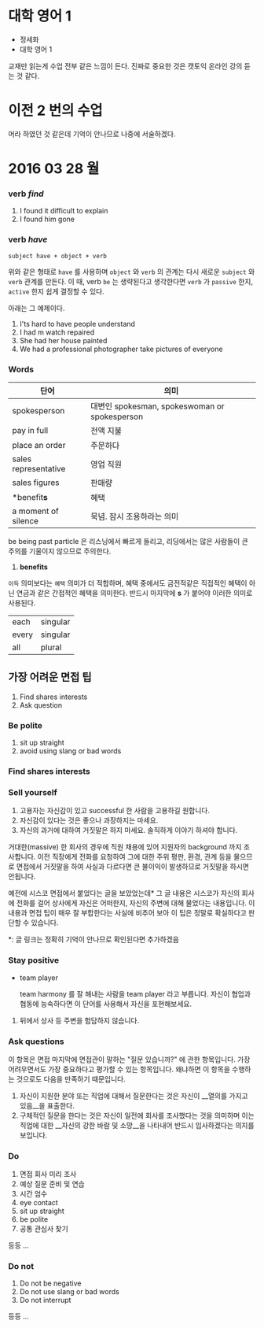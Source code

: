 대학 영어 1
===========

- 정세화
- 대학 영어 1

교재만 읽는게 수업 전부 같은 느낌이 든다.
진짜로 중요한 것은 캣토익 온라인 강의 듣는 것 같다.

# 이전 2 번의 수업

머라 하였던 것 같은데 기억이 안나므로 나중에 서술하겠다.

# 2016 03 28 월

### verb _find_

1. I found it difficult to explain
2. I found him gone

### verb _have_
```
subject have + object + verb
```

위와 같은 형태로 `have` 를 사용하며 `object` 와 `verb` 의 관계는 다시 새로운 `subject` 와 `verb` 관계를 만든다.
이 때, verb `be` 는 생략된다고 생각한다면 `verb` 가 `passive` 한지, `active` 한지 쉽게 결정할 수 있다.

아래는 그 예제이다.

1. I'ts hard to have people understand
2. I had m watch repaired
3. She had her house painted
4. We had a professional photographer take pictures of everyone

### Words

| 단어 | 의미 |
| ---- | ---- |
| spokesperson | 대변인 spokesman, spokeswoman or spokesperson |
| pay in full | 전액 지불 |
| place an order | 주문하다 |
| sales representative | 영업 직원 |
| sales figures | 판매량 |
| \*benefit**s** | 혜택 |
| a moment of silence | 묵념. 잠시 조용하라는 의미 |

be being past particle 은 리스닝에서 빠르게 들리고, 리딩에서는 많은 사람들이 큰 주의를 기울이지 않으므로 주의한다.

1. **benefits**
  
  `이득` 의미보다는 `혜택` 의미가 더 적합하며, 혜택 중에서도 금전적같은 직접적인 혜택이 아닌 연금과 같은 간접적인 혜택을 의미한다.
  반드시 마지막에 **s** 가 붙어야 이러한 의미로 사용된다.

|       |          |
| ----- | -------- |
| each  | singular |
| every | singular |
| all   | plural   |

## 가장 어려운 면접 팁

1. Find shares interests
2. Ask question

### Be polite
1. sit up straight
2. avoid using slang or bad words

### Find shares interests

### Sell yourself
1. 고용자는 자신감이 있고 successful 한 사람을 고용하길 원합니다.
2. 자신감이 있다는 것은 좋으나 과장하지는 마세요.
3. 자신의 과거에 대하여 거짓말은 하지 마세요. 솔직하게 이야기 하셔야 합니다.

  거대한(massive) 한 회사의 경우에 직원 채용에 있어 지원자의 background 까지 조사합니다. 이전 직장에게 전화를 요청하여 그에 대한 주위 평판, 환경, 관계 등을 물으므로 면접에서 거짓말을 하여 사실과 다르다면 큰 불이익이 발생하므로 거짓말을 하시면 안됩니다.

  예전에 시스코 면접에서 붙었다는 글을 보았었는데\* 그 글 내용은 시스코가 자신의 회사에 전화를 걸어 상사에게 자신은 어떠한지, 자신의 주변에 대해 물었다는 내용입니다. 이 내용과 면접 팁이 매우 잘 부합한다는 사실에 비추어 보아 이 팁은 정말로 확실하다고 판단할 수 있습니다.

  \*: 글 링크는 정확히 기억이 안나므로 확인된다면 추가하겠음

### Stay positive
- team player

  team harmony 를 잘 해내는 사람을 team player 라고 부릅니다. 
  자신이 협업과 협동에 능숙하다면 이 단어를 사용해서 자신을 포현해보세요.

1. 뒤에서 상사 등 주변을 험담하지 않습니다.

### Ask questions
이 항목은 면접 마지막에 면접관이 말하는 "질문 있습니까?" 에 관한 항목입니다. 가장 어려우면서도 가장 중요하다고 평가할 수 있는 항목입니다. 왜냐하면 이 항목을 수행하는 것으로도 다음을 만족하기 때문입니다.

1. 자신이 지원한 분야 또는 직업에 대해서 질문한다는 것은 자신이 __열의를 가지고 있음__을 표출한다.
2. 구체적인 질문을 한다는 것은 자신이 일전에 회사를 조사했다는 것을 의미하며 이는 직업에 대한 __자신의 강한 바람 및 소망__을 나타내어 반드시 입사하겠다는 의지를 보입니다.

### Do
1. 면접 회사 미리 조사
2. 예상 질문 준비 및 연습
3. 시간 엄수
4. eye contact
5. sit up straight
6. be polite
7. 공통 관심사 찾기

등등 ...

### Do not
1. Do not be negative
2. Do not use slang or bad words
3. Do not interrupt

등등 ...

